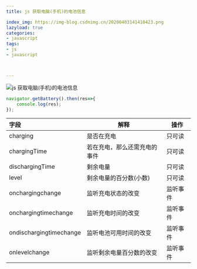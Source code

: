 ```yaml
---
title: js 获取电脑(手机)的电池信息

index_img: https://img-blog.csdnimg.cn/20200403141410423.png
lazyload: true
categories:
- javascript
tags:
- js
- javascript



---
```












![js 获取电脑(手机)的电池信息](https://img-blog.csdnimg.cn/20200403141410423.png)


```javascript
navigator.getBattery().then(res=>{
	console.log(res);
});
```



| 字段 | 解释 | 操作 |
|:-- |-- |-- |
| charging | 是否在充电 | 只可读  |
| chargingTime | 若在充电，那么还需充电的事件 | 只可读    |
| dischargingTime| 剩余电量 |  只可读   |
| level| 剩余电量的百分数(小数) | 只可读    |
| onchargingchange| 监听充电状态的改变 | 监听事件  |
| onchargingtimechange| 监听充电时间的改变 | 监听事件  |
| ondischargingtimechange| 监听电池可用时间的改变 | 监听事件  |
| onlevelchange| 监听剩余电量百分数的改变 |  监听事件 |



